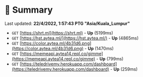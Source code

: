 # 📖 Summary
Last updated: **22/4/2022, 1:57:43 PTG "Asia/Kuala_Lumpur"**

- `GET` [https://shrt.ml](https://shrt.ml) - **Up** (5199ms)
- `GET` [https://hst.aytea.ml/](https://hst.aytea.ml/) - **Up** (4865ms)
- `GET` [https://color.aytea.ml/4b31d6.png](https://color.aytea.ml/4b31d6.png) - **Up** (1470ms)
- `GET` [https://memeapi.aytea14.repl.co/gimme](https://memeapi.aytea14.repl.co/gimme) - **Up** (799ms)
- `GET` [https://teledrivemy.herokuapp.com/dashboard](https://teledrivemy.herokuapp.com/dashboard) - **Up** (259ms)
